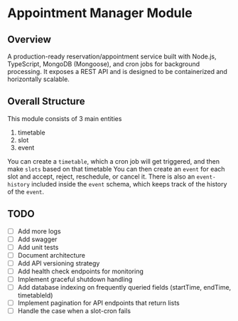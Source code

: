 # Appointment Manager Module

## Overview

A production-ready reservation/appointment service built with Node.js, TypeScript, MongoDB (Mongoose), and cron jobs for background processing.
It exposes a REST API and is designed to be containerized and horizontally scalable.

## Overall Structure

This module consists of 3 main entities

1. timetable
2. slot
3. event

You can create a `timetable`, which a cron job will get triggered, and then make `slots` based on that timetable
You can then create an `event` for each slot and accept, reject, reschedule, or cancel it.
There is also an `event-history` included inside the `event` schema, which keeps track of the history of the `event`.

## TODO

- [ ] Add more logs
- [ ] Add swagger
- [ ] Add unit tests
- [ ] Document architecture
- [ ] Add API versioning strategy
- [ ] Add health check endpoints for monitoring
- [ ] Implement graceful shutdown handling
- [ ] Add database indexing on frequently queried fields (startTime, endTime, timetableId)
- [ ] Implement pagination for API endpoints that return lists
- [ ] Handle the case when a slot-cron fails
